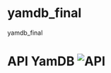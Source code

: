 # yamdb_final
yamdb_final
# API YamDB ![API](https://github.com/solydus/yamdb_final/actions/workflows/yamdb_workflow.yml/badge.svg)
